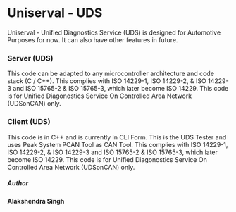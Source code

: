 # Uniserval - UDS
Uniserval - Unified Diagnostics Service (UDS) is designed for Automotive Purposes for now. It can also have other features in future.

### Server (UDS)
This code can be adapted to any microcontroller architecture and code stack (C / C++). This complies with ISO 14229-1, ISO 14229-2, & ISO 14229-3 and ISO 15765-2 & ISO 15765-3, which later become ISO 14229. This code is for Unified Diagonostics Service On Controlled Area Network (UDSonCAN) only.

### Client (UDS)
This code is in C++ and is currently in CLI Form. This is the UDS Tester and uses Peak System PCAN Tool as CAN Tool. This complies with ISO 14229-1, ISO 14229-2, & ISO 14229-3 and ISO 15765-2 & ISO 15765-3, which later become ISO 14229. This code is for Unified Diagonostics Service On Controlled Area Network (UDSonCAN) only.


##### Author
**Alakshendra Singh**